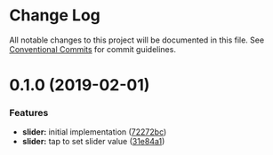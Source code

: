# Change Log

All notable changes to this project will be documented in this file.
See [Conventional Commits](https://conventionalcommits.org) for commit guidelines.

# 0.1.0 (2019-02-01)

### Features

-   **slider:** initial implementation ([72272bc](https://github.com/jobvs/native-components/commit/72272bc))
-   **slider:** tap to set slider value ([31e84a1](https://github.com/jobvs/native-components/commit/31e84a1))

